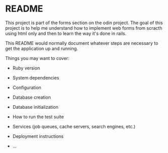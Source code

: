 # README
This project is part of the forms section on the odin project. The goal of this project is to help me understand how to implement web forms from scracth using html only and then to learn the way it's done in rails.

This README would normally document whatever steps are necessary to get the
application up and running.

Things you may want to cover:

* Ruby version

* System dependencies

* Configuration

* Database creation

* Database initialization

* How to run the test suite

* Services (job queues, cache servers, search engines, etc.)

* Deployment instructions

* ...
